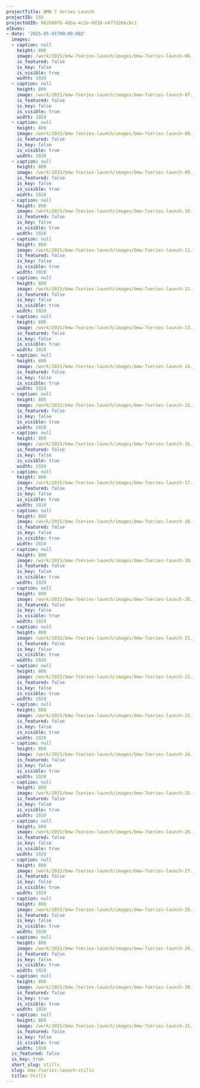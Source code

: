 ```yaml
---
projectTitle: BMW 7 Series Launch
projectID: 155
projectUUID: 962688f6-46ba-4c1e-9d30-e477d266c8c1
albums:
- date: '2015-05-01T00:00:00Z'
  images:
  - caption: null
    height: 800
    image: /work/2015/bmw-7series-launch/images/bmw-7series-launch-06.jpg
    is_featured: false
    is_key: false
    is_visible: true
    width: 1920
  - caption: null
    height: 800
    image: /work/2015/bmw-7series-launch/images/bmw-7series-launch-07.jpg
    is_featured: false
    is_key: false
    is_visible: true
    width: 1920
  - caption: null
    height: 800
    image: /work/2015/bmw-7series-launch/images/bmw-7series-launch-08.jpg
    is_featured: false
    is_key: false
    is_visible: true
    width: 1920
  - caption: null
    height: 800
    image: /work/2015/bmw-7series-launch/images/bmw-7series-launch-09.jpg
    is_featured: false
    is_key: false
    is_visible: true
    width: 1920
  - caption: null
    height: 800
    image: /work/2015/bmw-7series-launch/images/bmw-7series-launch-10.jpg
    is_featured: false
    is_key: false
    is_visible: true
    width: 1920
  - caption: null
    height: 800
    image: /work/2015/bmw-7series-launch/images/bmw-7series-launch-11.jpg
    is_featured: false
    is_key: false
    is_visible: true
    width: 1920
  - caption: null
    height: 800
    image: /work/2015/bmw-7series-launch/images/bmw-7series-launch-12.jpg
    is_featured: false
    is_key: false
    is_visible: true
    width: 1920
  - caption: null
    height: 800
    image: /work/2015/bmw-7series-launch/images/bmw-7series-launch-13.jpg
    is_featured: false
    is_key: false
    is_visible: true
    width: 1920
  - caption: null
    height: 800
    image: /work/2015/bmw-7series-launch/images/bmw-7series-launch-14.jpg
    is_featured: false
    is_key: false
    is_visible: true
    width: 1920
  - caption: null
    height: 800
    image: /work/2015/bmw-7series-launch/images/bmw-7series-launch-15.jpg
    is_featured: false
    is_key: false
    is_visible: true
    width: 1920
  - caption: null
    height: 800
    image: /work/2015/bmw-7series-launch/images/bmw-7series-launch-16.jpg
    is_featured: false
    is_key: false
    is_visible: true
    width: 1920
  - caption: null
    height: 800
    image: /work/2015/bmw-7series-launch/images/bmw-7series-launch-17.jpg
    is_featured: false
    is_key: false
    is_visible: true
    width: 1920
  - caption: null
    height: 800
    image: /work/2015/bmw-7series-launch/images/bmw-7series-launch-18.jpg
    is_featured: false
    is_key: false
    is_visible: true
    width: 1920
  - caption: null
    height: 800
    image: /work/2015/bmw-7series-launch/images/bmw-7series-launch-19.jpg
    is_featured: false
    is_key: false
    is_visible: true
    width: 1920
  - caption: null
    height: 800
    image: /work/2015/bmw-7series-launch/images/bmw-7series-launch-20.jpg
    is_featured: false
    is_key: false
    is_visible: true
    width: 1920
  - caption: null
    height: 800
    image: /work/2015/bmw-7series-launch/images/bmw-7series-launch-21.jpg
    is_featured: false
    is_key: false
    is_visible: true
    width: 1920
  - caption: null
    height: 800
    image: /work/2015/bmw-7series-launch/images/bmw-7series-launch-22.jpg
    is_featured: false
    is_key: false
    is_visible: true
    width: 1920
  - caption: null
    height: 800
    image: /work/2015/bmw-7series-launch/images/bmw-7series-launch-23.jpg
    is_featured: false
    is_key: false
    is_visible: true
    width: 1920
  - caption: null
    height: 800
    image: /work/2015/bmw-7series-launch/images/bmw-7series-launch-24.jpg
    is_featured: false
    is_key: false
    is_visible: true
    width: 1920
  - caption: null
    height: 800
    image: /work/2015/bmw-7series-launch/images/bmw-7series-launch-25.jpg
    is_featured: false
    is_key: false
    is_visible: true
    width: 1920
  - caption: null
    height: 800
    image: /work/2015/bmw-7series-launch/images/bmw-7series-launch-26.jpg
    is_featured: false
    is_key: false
    is_visible: true
    width: 1920
  - caption: null
    height: 800
    image: /work/2015/bmw-7series-launch/images/bmw-7series-launch-27.jpg
    is_featured: false
    is_key: false
    is_visible: true
    width: 1920
  - caption: null
    height: 800
    image: /work/2015/bmw-7series-launch/images/bmw-7series-launch-28.jpg
    is_featured: false
    is_key: false
    is_visible: true
    width: 1920
  - caption: null
    height: 800
    image: /work/2015/bmw-7series-launch/images/bmw-7series-launch-29.jpg
    is_featured: false
    is_key: false
    is_visible: true
    width: 1920
  - caption: null
    height: 800
    image: /work/2015/bmw-7series-launch/images/bmw-7series-launch-30.jpg
    is_featured: false
    is_key: true
    is_visible: true
    width: 1920
  - caption: null
    height: 800
    image: /work/2015/bmw-7series-launch/images/bmw-7series-launch-31.jpg
    is_featured: false
    is_key: false
    is_visible: true
    width: 1920
  is_featured: false
  is_key: true
  short_slug: stills
  slug: bmw-7series-launch-stills
  title: Stills
---
```


